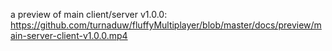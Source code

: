 a preview of main client/server v1.0.0: https://github.com/turnaduw/fluffyMultiplayer/blob/master/docs/preview/main-server-client-v1.0.0.mp4

